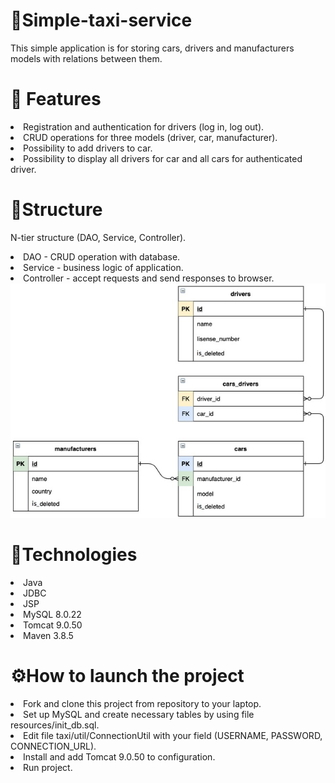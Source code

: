 # 🚖Simple-taxi-service
This simple application is for storing cars, drivers and manufacturers models with relations between them.
# 🎯 Features
<lu>
<li>Registration and authentication for drivers (log in, log out).</li>
<li>CRUD operations for three models (driver, car, manufacturer).</li>
<li>Possibility to add drivers to car.</li>
<li>Possibility to display all drivers for car and all cars for authenticated driver.</li>
</lu>

# 📖Structure
N-tier structure (DAO, Service, Controller).
<lu>
<li>DAO - CRUD operation with database.</li>
<li>Service - business logic of application.</li>
<li>Controller - accept requests and send responses to browser.</li>
</lu>
<img src="img.jpg">

# 🧬Technologies
<lu>
<li>Java</li>
<li>JDBC</li>
<li>JSP</li>
<li>MySQL 8.0.22</li>
<li>Tomcat 9.0.50</li>
<li>Maven 3.8.5</li>
</lu>

# ⚙️How to launch the project
<lu>
<li>Fork and clone this project from repository to your laptop.</li>
<li>Set up MySQL and create necessary tables by using file resources/init_db.sql.</li>
<li>Edit file taxi/util/ConnectionUtil with your field (USERNAME, PASSWORD, CONNECTION_URL).</li>
<li>Install and add Tomcat 9.0.50 to configuration.</li>
<li>Run project.</li>
</lu>
